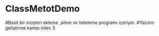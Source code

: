 # ClassMetotDemo

#Basit bir müşteri ekleme ,silme ve listeleme programı içeriyor. 
#Yazılım geliştirme kampı ödev 3
